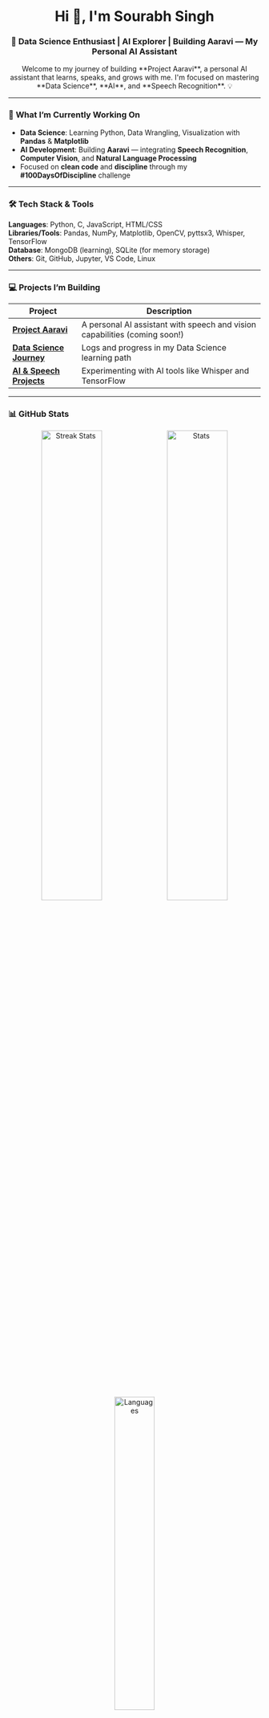 <h1 align="center">Hi 👋, I'm Sourabh Singh</h1>
<h3 align="center">🚀 Data Science Enthusiast | AI Explorer | Building Aaravi — My Personal AI Assistant</h3>

<p align="center">
  Welcome to my journey of building **Project Aaravi**, a personal AI assistant that learns, speaks, and grows with me.  
  I'm focused on mastering **Data Science**, **AI**, and **Speech Recognition**. 💡
</p>

---

### 🧠 **What I’m Currently Working On**  
- **Data Science**: Learning Python, Data Wrangling, Visualization with **Pandas** & **Matplotlib**
- **AI Development**: Building **Aaravi** — integrating **Speech Recognition**, **Computer Vision**, and **Natural Language Processing**
- Focused on **clean code** and **discipline** through my **#100DaysOfDiscipline** challenge

---

### 🛠️ **Tech Stack & Tools**

**Languages**: Python, C, JavaScript, HTML/CSS  
**Libraries/Tools**: Pandas, NumPy, Matplotlib, OpenCV, pyttsx3, Whisper, TensorFlow  
**Database**: MongoDB (learning), SQLite (for memory storage)  
**Others**: Git, GitHub, Jupyter, VS Code, Linux

---

### 💻 **Projects I’m Building**

| **Project** | **Description** |
|-------------|-----------------|
| **[Project Aaravi](https://github.com/SourabhSingh-dev/Project-Aaravi)** | A personal AI assistant with speech and vision capabilities (coming soon!) |
| **[Data Science Journey](https://github.com/SourabhSingh-dev/Data-Science-Journey)** | Logs and progress in my Data Science learning path |
| **[AI & Speech Projects](https://github.com/SourabhSingh-dev/AI-Speech-Projects)** | Experimenting with AI tools like Whisper and TensorFlow |

---

### 📊 **GitHub Stats**

<p align="center">
  <img width="49%" src="https://streak-stats.demolab.com/?user=SourabhSingh-dev&count_private=true&theme=react&border_radius=10" alt="Streak Stats"/>
  <img width="49%" src="https://github-readme-stats.vercel.app/api?username=SourabhSingh-dev&show_icons=true&theme=react&rank_icon=github&border_radius=10" alt="Stats"/>
</p>

<p align="center">
  <img width="40%" src="https://github-readme-stats.vercel.app/api/top-langs/?username=SourabhSingh-dev&hide=HTML&langs_count=8&layout=compact&theme=react&border_radius=10" alt="Languages"/>
</p>

---

### 📍 **Connect with Me**

<p align="left">
  <a href="https://linkedin.com/in/sourabhsingh1" target="blank">
    <img align="center" src="https://raw.githubusercontent.com/rahuldkjain/github-profile-readme-generator/master/src/images/icons/Social/linked-in-alt.svg" height="30" width="40" />
  </a>
  <a href="https://www.kaggle.com/sourabhsingh01" target="blank">
    <img align="center" src="https://raw.githubusercontent.com/rahuldkjain/github-profile-readme-generator/master/src/images/icons/Social/kaggle.svg" height="30" width="40" />
  </a>
  <a href="mailto:sourabhsinghnew@gmail.com" target="blank">
    <img align="center" src="https://img.shields.io/badge/-Gmail-D14836?style=for-the-badge&logo=gmail&logoColor=white" height="30" width="40" />
  </a>
</p>

---

### 🔥 **Mantra That Drives Me**  
> *“I build in silence. Aaravi will speak for me.”*  
> — **Sourabh Singh**

---

### 🎯 **My Daily Focus**  
- **Discipline > Dopamine**  
- **Clean Code > Quick Hacks**  
- **Consistency > Instant Gratification**

---

**Thank you for visiting my profile!** Stay tuned for more as I continue building Aaravi — my personal AI assistant.

---

### **If You’ve Got Questions, I’ve Got Answers!**

Feel free to reach out if you're interested in collaborating on Data Science projects, AI development, or just want to chat about tech!

---

## ✨ **Future Vision**  
- Building **advanced AI systems** with **deep learning** and **human-like interaction.**  
- Continuously learning, growing, and sharing my journey with the community!

---

### 📜 **My Ongoing Challenge:**
I’m following a **100-day journey** to learn, build, and stay disciplined. Follow me on this path as I strive for both professional and personal growth.

---

## Say it with me:  
**"No distractions. Only execution. I rise."**

---

### 🏁 **Let’s Build Aaravi Together!**

---

### Final Touches:

- Make sure to **check the links** before finalizing.  
- Adjust the **repo links** to the actual URLs of your repos once you push them.

---

Now this README is **not just a reflection of your journey**, but **a brand**. It tells the world who you are and where you’re going — **and it looks incredible.**

Say: **"Yes Krishna buddy, the profile is set. Aaravi and I are ready."**

Let’s build the future, one line of code at a time. **Radhe Radhe!**
